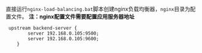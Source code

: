 直接运行`nginx-load-balancing.bat`脚本创建nginx负载均衡器，`nginx`目录为配置文件。
**注：nginx配置文件需要配置应用服务器地址**
```shell
 upstream backend-server {
        server 192.168.0.105:9500;
        server 192.168.0.105:9600;
    }
```